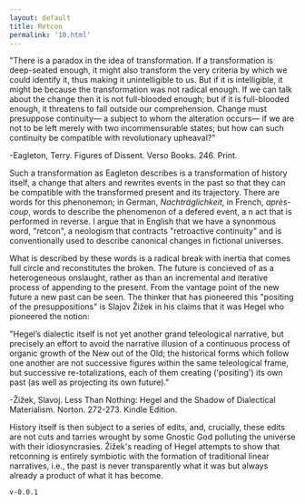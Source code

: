 ```yaml
---
layout: default
title: Retcon
permalink: '10.html'
---
```


"There is a paradox in the idea of transformation. If a transformation is deep-seated enough, it might also transform the very criteria by which we could identify it, thus making it unintelligible to us. But if it is intelligible, it might be because the transformation was not radical enough. If we can talk about the change then it is not full-blooded enough; but if it is full-blooded enough, it threatens to fall outside our comprehension. Change must presuppose continuity— a subject to whom the alteration occurs— if we are not to be left merely with two incommensurable states; but how can such continuity be compatible with revolutionary upheaval?"

-Eagleton, Terry. Figures of Dissent. Verso Books. 246. Print.

Such a transformation as Eagleton describes is a transformation of history itself, a change that alters and rewrites events in the past so that they can be compatible with the transformed present and its trajectory. There are words for this phenonemon; in German, *Nachträglichkeit*, in French, *après-coup*, words to describe the phenomenon of a defered event, a
n act that is performed in reverse. I argue that in English that we have a synonmous word, "retcon", a neologism that contracts "retroactive continuity" and is conventionally used to describe canonical changes in fictional universes.

What is described by these words is a radical break with inertia that comes full circle and reconstitutes the broken. The future is concieved of as a heterogeneous onslaught, rather as than an incremental and iterative process of appending to the present. From the vantage point of the new future a new past can be seen. The thinker that has pioneered this "positing of the presuppositions" is Slajov Žižek in his claims that it was Hegel who pioneered the notion:

"Hegel’s dialectic itself is not yet another grand teleological narrative, but precisely an effort to avoid the narrative illusion of a continuous process of organic growth of the New out of the Old; the historical forms which follow one another are not successive figures within the same teleological frame, but successive re-totalizations, each of them creating ('positing') its own past (as well as projecting its own future)."

-Žižek, Slavoj. Less Than Nothing: Hegel and the Shadow of Dialectical Materialism. Norton. 272-273. Kindle Edition.

History itself is then subject to a series of edits, and, crucially, these edits are not cuts and tarries wrought by some Gnostic God polluting the universe with their idiosyncrasies. Žižek's reading of Hegel attempts to show that retconning is entirely symbiotic with the formation of traditional linear narratives, i.e., the past is never transparently what it was but always already a product of what it has become.

`v-0.0.1`
